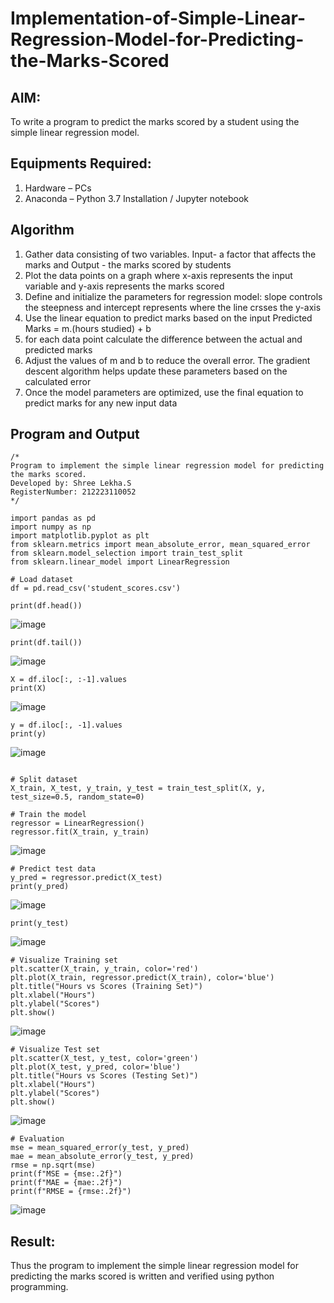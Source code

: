 # Implementation-of-Simple-Linear-Regression-Model-for-Predicting-the-Marks-Scored

## AIM:
To write a program to predict the marks scored by a student using the simple linear regression model.

## Equipments Required:
1. Hardware – PCs
2. Anaconda – Python 3.7 Installation / Jupyter notebook

## Algorithm
1. Gather data consisting of two variables. Input- a factor that affects the marks and Output - the marks scored by students
2. Plot the data points on a graph where x-axis represents the input variable and y-axis represents the marks scored
3. Define and initialize the parameters for regression model: slope controls the steepness and intercept represents where the line crsses the y-axis
4. Use the linear equation to predict marks based on the input Predicted Marks = m.(hours studied) + b
5. for each data point calculate the difference between the actual and predicted marks
6. Adjust the values of m and b to reduce the overall error. The gradient descent algorithm helps update these parameters based on the calculated error
7. Once the model parameters are optimized, use the final equation to predict marks for any new input data

## Program and Output
```
/*
Program to implement the simple linear regression model for predicting the marks scored.
Developed by: Shree Lekha.S
RegisterNumber: 212223110052
*/
```
```
import pandas as pd
import numpy as np
import matplotlib.pyplot as plt
from sklearn.metrics import mean_absolute_error, mean_squared_error
from sklearn.model_selection import train_test_split
from sklearn.linear_model import LinearRegression

# Load dataset
df = pd.read_csv('student_scores.csv')

print(df.head())
```
![image](https://github.com/user-attachments/assets/478d984c-e3b0-4ded-92a5-0c859e797e03)
```
print(df.tail())
```
![image](https://github.com/user-attachments/assets/bc7c378e-f8fd-47cf-9c7b-fa346c3fe102)
```
X = df.iloc[:, :-1].values
print(X)

```
![image](https://github.com/user-attachments/assets/f4dc5290-86c5-4892-a040-29086f9c3295)

```
y = df.iloc[:, -1].values
print(y)
```
![image](https://github.com/user-attachments/assets/d4e59640-f9f5-4d73-ac6c-0a26235f5684)

```

# Split dataset
X_train, X_test, y_train, y_test = train_test_split(X, y, test_size=0.5, random_state=0)

# Train the model
regressor = LinearRegression()
regressor.fit(X_train, y_train)

```
![image](https://github.com/user-attachments/assets/2f458494-24c7-4961-9a1d-30cf1f679ef1)
```
# Predict test data
y_pred = regressor.predict(X_test)
print(y_pred)
```
![image](https://github.com/user-attachments/assets/8fd6ba17-a24e-470e-881f-26aa1ee23908)
```
print(y_test)

```
![image](https://github.com/user-attachments/assets/e77fce37-356b-417e-89da-48d8057df83a)
```
# Visualize Training set
plt.scatter(X_train, y_train, color='red')
plt.plot(X_train, regressor.predict(X_train), color='blue')
plt.title("Hours vs Scores (Training Set)")
plt.xlabel("Hours")
plt.ylabel("Scores")
plt.show()

```

![image](https://github.com/user-attachments/assets/e4ff358b-746d-4a1d-b949-d9f98ccb348b)

```
# Visualize Test set
plt.scatter(X_test, y_test, color='green')
plt.plot(X_test, y_pred, color='blue')
plt.title("Hours vs Scores (Testing Set)")
plt.xlabel("Hours")
plt.ylabel("Scores")
plt.show()
```
![image](https://github.com/user-attachments/assets/f4ced7f3-fab8-4817-a2e5-f1d0c251afb8)

```
# Evaluation
mse = mean_squared_error(y_test, y_pred)
mae = mean_absolute_error(y_test, y_pred)
rmse = np.sqrt(mse)
print(f"MSE = {mse:.2f}")
print(f"MAE = {mae:.2f}")
print(f"RMSE = {rmse:.2f}")

```
![image](https://github.com/user-attachments/assets/e13eb456-97f1-4286-9788-729150e987bf)


## Result:
Thus the program to implement the simple linear regression model for predicting the marks scored is written and verified using python programming.
